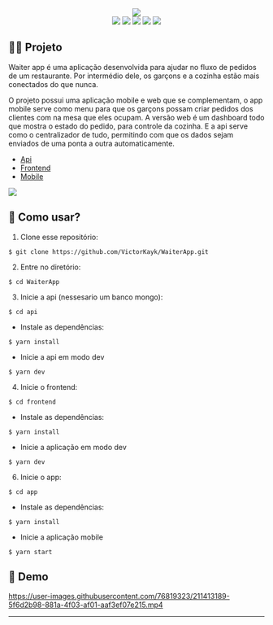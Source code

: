 <div align='center'>
  <img src='https://user-images.githubusercontent.com/76819323/211413172-165ebf01-1187-4c82-9bd4-25717afc1358.png' />
</div>

<div align="center">
  <image src="https://img.shields.io/badge/Node.js-43853D?style=for-the-badge&logo=node.js&logoColor=white" />
  <image src="https://img.shields.io/badge/MongoDB-4EA94B?style=for-the-badge&logo=mongodb&logoColor=white" />
  <image src="https://img.shields.io/badge/TypeScript-007ACC?style=for-the-badge&logo=typescript&logoColor=white" />
  <image src="https://img.shields.io/badge/React-20232A?style=for-the-badge&logo=react&logoColor=61DAFB" />
  <image src="https://img.shields.io/badge/React_Native-20232A?style=for-the-badge&logo=react&logoColor=61DAFB" />
</div>

## 👨‍💻 Projeto

Waiter app é uma aplicação desenvolvida para ajudar no fluxo de pedidos de um restaurante. Por intermédio dele, os garçons e a cozinha estão mais conectados do que nunca.

O projeto possui uma aplicação mobile e web que se complementam, o app mobile serve como menu para que os garçons possam criar pedidos dos clientes com na mesa que eles ocupam. A versão web é um dashboard todo que mostra o estado do pedido, para controle da cozinha. E a api serve como o centralizador de tudo, permitindo com que os dados sejam enviados de uma ponta a outra automaticamente.

- [Api](https://github.com/VictorKayk/WaiterApp/tree/main/api)
- [Frontend](https://github.com/VictorKayk/WaiterApp/tree/main/frontend)
- [Mobile](https://github.com/VictorKayk/WaiterApp/tree/main/waiter-app)

<a href='https://www.figma.com/file/Ivct0qKlCFhWIIPrC5yHBF/WAITERAPP?node-id=216%3A1787&t=4ByEfZEfoA5QrxMn-0'>
  <img src='https://user-images.githubusercontent.com/76819323/211413174-84698301-e65d-4251-87e3-c018ba9f3326.png' />
</a>

## 🤔 Como usar?

   
   1. Clone esse repositório:
   ```
   $ git clone https://github.com/VictorKayk/WaiterApp.git
   ```
   
   2. Entre no diretório:
   ```
   $ cd WaiterApp
   ```
   
   3. Inicie a api (nessesario um banco mongo):
   ```
   $ cd api
   ```
   
   - Instale as dependências:
   ```
   $ yarn install
   ```
   - Inicie a api em modo dev
   ```
   $ yarn dev
   ```
   
   4. Inicie o frontend:
   ```
   $ cd frontend
   ```
   
   - Instale as dependências:
   ```
   $ yarn install
   ```
   
   - Inicie a aplicação em modo dev
   ```
   $ yarn dev
   ```
   
   6. Inicie o app:
   ```
   $ cd app
   ```
   
   - Instale as dependências:
   ```
   $ yarn install
   ```
   
   - Inicie a aplicação mobile
   ```
   $ yarn start
   ```

## 🎥 Demo
 
https://user-images.githubusercontent.com/76819323/211413189-5f6d2b98-881a-4f03-af01-aaf3ef07e215.mp4

---
